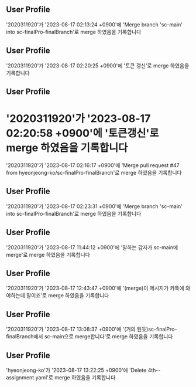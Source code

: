 



## User Profile
'2020311920'가 '2023-08-17 02:13:24 +0900'에 'Merge branch 'sc-main' into sc-finalPro-finalBranch'로 merge 하였음을 기록합니다



## User Profile

'2020311920'가 '2023-08-17 02:20:25 +0900'에 '토큰 갱신'로 merge 하였음을 기록합니다



## User Profile
'2020311920'가 '2023-08-17 02:20:58 +0900'에 '토큰갱신'로 merge 하였음을 기록합니다
=======
'2020311920'가 '2023-08-17 02:16:17 +0900'에 'Merge pull request #47 from hyeonjeong-ko/sc-finalPro-finalBranch'로 merge 하였음을 기록합니다




## User Profile
'2020311920'가 '2023-08-17 02:23:31 +0900'에 'Merge branch 'sc-main' into sc-finalPro-finalBranch'로 merge 하였음을 기록합니다



## User Profile
'2020311920'가 '2023-08-17 11:44:12 +0900'에 '말하는 감자가 sc-main에 merge'로 merge 하였음을 기록합니다



## User Profile
'2020311920'가 '2023-08-17 12:43:47 +0900'에 '(merge)이 메시지가 카톡에 와야하는데 말이죠'로 merge 하였음을 기록합니다



## User Profile
'2020311920'가 '2023-08-17 13:08:37 +0900'에 '(거의 된듯)sc-finalPro-finalBranch에서 sc-main으로 merge합니다'로 merge 하였음을 기록합니다



## User Profile
'hyeonjeong-ko'가 '2023-08-17 13:22:25 +0900'에 'Delete 4th--assignment.yaml'로 merge 하였음을 기록합니다



